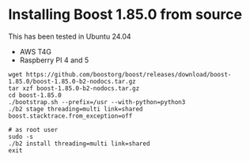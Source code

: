 
# Installing Boost 1.85.0 from source

This has been tested in Ubuntu 24.04
- AWS T4G
- Raspberry PI 4 and 5

```
wget https://github.com/boostorg/boost/releases/download/boost-1.85.0/boost-1.85.0-b2-nodocs.tar.gz
tar xzf boost-1.85.0-b2-nodocs.tar.gz 
cd boost-1.85.0
./bootstrap.sh --prefix=/usr --with-python=python3
./b2 stage threading=multi link=shared boost.stacktrace.from_exception=off

# as root user
sudo -s
./b2 install threading=multi link=shared
exit
```
